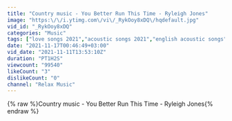 ```yaml
---
title: "Country music - You Better Run This Time - Ryleigh Jones"
image: "https:\/\/i.ytimg.com\/vi\/_RykOoy8xDQ\/hqdefault.jpg"
vid_id: "_RykOoy8xDQ"
categories: "Music"
tags: ["love songs 2021","acoustic songs 2021","english acoustic songs"]
date: "2021-11-17T00:46:49+03:00"
vid_date: "2021-11-11T13:53:10Z"
duration: "PT1H2S"
viewcount: "99540"
likeCount: "3"
dislikeCount: "0"
channel: "Relax Music"
---
```

{% raw %}Country music - You Better Run This Time - Ryleigh Jones{% endraw %}
